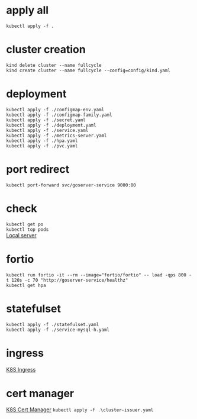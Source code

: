 # apply all
`kubectl apply -f .`

# cluster creation
`kind delete cluster --name fullcycle`  
`kind create cluster --name fullcycle --config=config/kind.yaml`

# deployment
`kubectl apply -f ./configmap-env.yaml`  
`kubectl apply -f ./configmap-family.yaml`  
`kubectl apply -f ./secret.yaml`  
`kubectl apply -f ./deployment.yaml`  
`kubectl apply -f ./service.yaml`  
`kubectl apply -f ./metrics-server.yaml`  
`kubectl apply -f ./hpa.yaml`  
`kubectl apply -f ./pvc.yaml`

# port redirect
`kubectl port-forward svc/goserver-service 9000:80`

# check
`kubectl get po`  
`kubectl top pods`  
[Local server](http://localhost:9000)

# fortio
`kubectl run fortio -it --rm --image="fortio/fortio" -- load -qps 800 -t 120s -c 70 "http://goserver-service/healthz"`  
`kubectl get hpa`

# statefulset
`kubectl apply -f ./statefulset.yaml`  
`kubectl apply -f ./service-mysql-h.yaml`

# ingress
[K8S Ingress](https://kubernetes.github.io/ingress-nginx/deploy/#using-helm)

# cert manager
[K8S Cert Manager](https://cert-manager.io/docs/installation/)
`kubectl apply -f .\cluster-issuer.yaml`